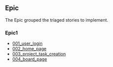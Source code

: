 ## Epic

The Epic grouped the triaged stories to implement.

### Epic1

- [001_user_login](./001_user_login.md)
- [002_home_page](./002_home_page.md)
- [003_project_task_creation](./003_project_task_creation.md)
- [004_board_page](./004_board_page.md)
